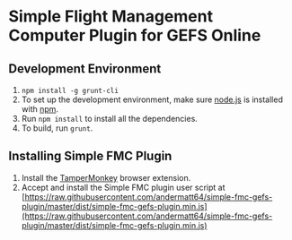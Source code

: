# Simple Flight Management Computer Plugin for GEFS Online
## Development Environment
 1. `npm install -g grunt-cli`
 2. To set up the development environment, make sure [node.js](https://nodejs.org) is installed with [npm](https://www.npmjs.com/).
 3. Run `npm install` to install all the dependencies.
 4. To build, run `grunt`.

## Installing Simple FMC Plugin
 1. Install the [TamperMonkey](https://tampermonkey.net/) browser extension.
 2. Accept and install the Simple FMC plugin user script at [https://raw.githubusercontent.com/andermatt64/simple-fmc-gefs-plugin/master/dist/simple-fmc-gefs-plugin.min.js](https://raw.githubusercontent.com/andermatt64/simple-fmc-gefs-plugin/master/dist/simple-fmc-gefs-plugin.min.js)

